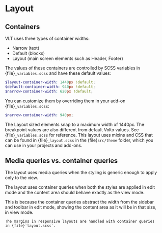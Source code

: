 
# Layout

## Containers

VLT uses three types of container widths:

-   Narrow (text)
-   Default (blocks)
-   Layout (main screen elements such as Header, Footer)

The values of these containers are controlled by SCSS variables in {file}`_variables.scss` and have these default values:

```scss
$layout-container-width: 1440px !default;
$default-container-width: 940px !default;
$narrow-container-width: 620px !default;
```

You can customize them by overriding them in your add-on {file}`_variables.scss`:

```scss
$narrow-container-width: 940px;
```

The Layout sized elements snap to a maximum width of 1440px.
The breakpoint values are also different from default Volto values.
See {file}`_variables.scss` for reference.
This layout uses mixins and CSS that can be found in {file}`_layout.scss` in the {file}`src/theme` folder, which you can use in your projects and add-ons.


## Media queries vs. container queries

The layout uses media queries when the styling is generic enough to apply only to the view.

The layout uses container queries when both the styles are applied in edit mode and the content area should behave exactly as the view mode.

This is because the container queries abstract the width from the sidebar and toolbar in edit mode, showing the content area as it will be in that size, in view mode.

```{note}
The margins in responsive layouts are handled with container queries in {file}`layout.scss`.
```

